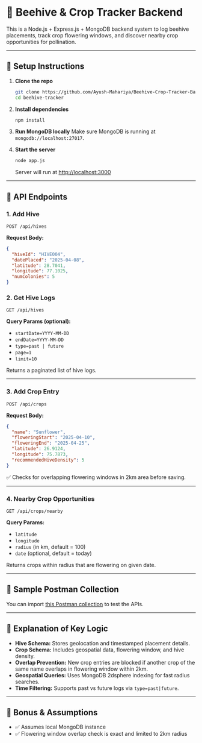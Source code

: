 # 🌾 Beehive & Crop Tracker Backend

This is a Node.js + Express.js + MongoDB backend system to log beehive placements, track crop flowering windows, and discover nearby crop opportunities for pollination.

---

## 🚀 Setup Instructions

1. **Clone the repo**
   ```bash
   git clone https://github.com/Ayush-Mahariya/Beehive-Crop-Tracker-Backend
   cd beehive-tracker
   ```

2. **Install dependencies**
   ```bash
   npm install
   ```

3. **Run MongoDB locally**
   Make sure MongoDB is running at `mongodb://localhost:27017`.

4. **Start the server**
   ```bash
   node app.js
   ```

   Server will run at [http://localhost:3000](http://localhost:3000)

---

## 🔌 API Endpoints

### 1. **Add Hive**
```
POST /api/hives
```
**Request Body:**
```json
{
  "hiveId": "HIVE004",
  "datePlaced": "2025-04-08",
  "latitude": 28.7041,
  "longitude": 77.1025,
  "numColonies": 5
}
```

### 2. **Get Hive Logs**
```
GET /api/hives
```
**Query Params (optional):**
- `startDate=YYYY-MM-DD`
- `endDate=YYYY-MM-DD`
- `type=past | future`
- `page=1`
- `limit=10`

Returns a paginated list of hive logs.

---

### 3. **Add Crop Entry**
```
POST /api/crops
```
**Request Body:**
```json
{
  "name": "Sunflower",
  "floweringStart": "2025-04-10",
  "floweringEnd": "2025-04-25",
  "latitude": 26.9124,
  "longitude": 75.7873,
  "recommendedHiveDensity": 5
}
```

✅ Checks for overlapping flowering windows in 2km area before saving.

---

### 4. **Nearby Crop Opportunities**
```
GET /api/crops/nearby
```
**Query Params:**
- `latitude`
- `longitude`
- `radius` (in km, default = 100)
- `date` (optional, default = today)

Returns crops within radius that are flowering on given date.

---

## 🧪 Sample Postman Collection

You can import [this Postman collection](./BeeHive.postman_collection.json) to test the APIs.

---

## 🧠 Explanation of Key Logic

- **Hive Schema:** Stores geolocation and timestamped placement details.
- **Crop Schema:** Includes geospatial data, flowering window, and hive density.
- **Overlap Prevention:** New crop entries are blocked if another crop of the same name overlaps in flowering window within 2km.
- **Geospatial Queries:** Uses MongoDB 2dsphere indexing for fast radius searches.
- **Time Filtering:** Supports past vs future logs via `type=past|future`.

---

## 🧩 Bonus & Assumptions

- ✅ Assumes local MongoDB instance
- ✅ Flowering window overlap check is exact and limited to 2km radius
